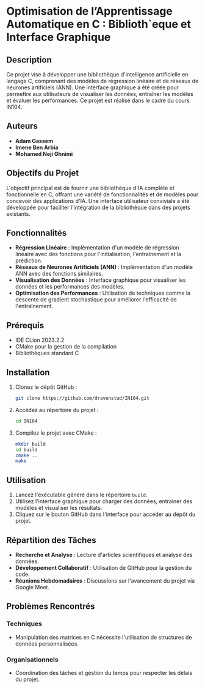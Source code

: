 # Optimisation de l’Apprentissage Automatique en C : Biblioth`eque et Interface Graphique
## Description

Ce projet vise à développer une bibliothèque d'intelligence artificielle en langage C, comprenant des modèles de régression linéaire et de réseaux de neurones artificiels (ANN). Une interface graphique a été créée pour permettre aux utilisateurs de visualiser les données, entraîner les modèles et évaluer les performances. Ce projet est réalisé dans le cadre du cours IN104.
## Auteurs

- **Adam Gassem**
- **Imene Ben Arbia**
- **Mohamed Neji Ghnimi**


## Objectifs du Projet

L'objectif principal est de fournir une bibliothèque d'IA complète et fonctionnelle en C, offrant une variété de fonctionnalités et de modèles pour concevoir des applications d'IA. Une interface utilisateur conviviale a été développée pour faciliter l'intégration de la bibliothèque dans des projets existants.

## Fonctionnalités

- **Régression Linéaire** : Implémentation d'un modèle de régression linéaire avec des fonctions pour l'initialisation, l'entraînement et la prédiction.
- **Réseaux de Neurones Artificiels (ANN)** : Implémentation d'un modèle ANN avec des fonctions similaires.
- **Visualisation des Données** : Interface graphique pour visualiser les données et les performances des modèles.
- **Optimisation des Performances** : Utilisation de techniques comme la descente de gradient stochastique pour améliorer l'efficacité de l'entraînement.

## Prérequis

- IDE CLion 2023.2.2
- CMake pour la gestion de la compilation
- Bibliothèques standard C

## Installation

1. Clonez le dépôt GitHub :
    ```bash
    git clone https://github.com/dravenstud/IN104.git
    ```
2. Accédez au répertoire du projet :
    ```bash
    cd IN104
    ```
3. Compilez le projet avec CMake :
    ```bash
    mkdir build
    cd build
    cmake ..
    make
    ```

## Utilisation

1. Lancez l'exécutable généré dans le répertoire `build`.
2. Utilisez l'interface graphique pour charger des données, entraîner des modèles et visualiser les résultats.
3. Cliquez sur le bouton GitHub dans l'interface pour accéder au dépôt du projet.

## Répartition des Tâches

- **Recherche et Analyse** : Lecture d'articles scientifiques et analyse des données.
- **Développement Collaboratif** : Utilisation de GitHub pour la gestion du code.
- **Réunions Hebdomadaires** : Discussions sur l'avancement du projet via Google Meet.

## Problèmes Rencontrés

### Techniques
- Manipulation des matrices en C nécessite l'utilisation de structures de données personnalisées.

### Organisationnels
- Coordination des tâches et gestion du temps pour respecter les délais du projet.


